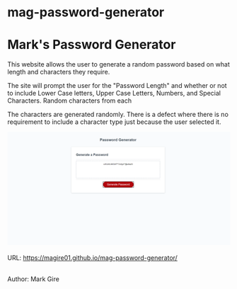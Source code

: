 # mag-password-generator

<h1> Mark's Password Generator </h1>

<p> This website allows the user to generate a random password based on what length and characters they require. </p>

<p> The site will prompt the user for the "Password Length" and whether or not to include Lower Case letters, Upper Case Letters, Numbers, and Special Characters. Random characters from each  </p>

<p> The characters are generated randomly. There is a defect where there is no requirement to include a character type just because the user selected it. </p>

![SiteScreenshot](/Assets/screenshot.png)
<br>
<br>
URL: https://magire01.github.io/mag-password-generator/
<br> 
<br>

Author: Mark Gire
